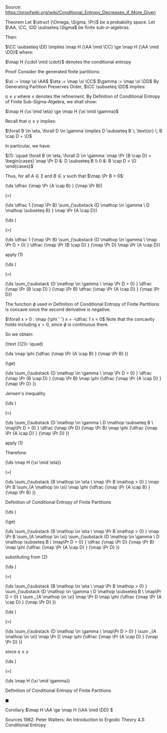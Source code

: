 # 

Source: https://proofwiki.org/wiki/Conditional_Entropy_Decreases_if_More_Given



Theorem
Let $\struct {\Omega, \Sigma, \Pr}$ be a probability space.
Let $\AA, \CC, \DD \subseteq \Sigma$ be finite sub-$\sigma$-algebras.

Then:

$\CC \subseteq \DD \implies \map H {\AA \mid \CC} \ge \map H {\AA \mid \DD}$
where:

$\map H {\cdot \mid \cdot}$ denotes the conditional entropy


Proof
Consider the generated finite partitions:

$\xi := \map \xi \AA$
$\eta := \map \xi \CC$
$\gamma := \map \xi \DD$
By Generating Partition Preserves Order, $\CC \subseteq \DD$ implies:

$\eta \le \gamma$
where $\le$ denotes the refinement.
By Definition of Conditional Entropy of Finite Sub-Sigma-Algebra, we shall show:

$\map H {\xi \mid \eta} \ge \map H {\xi \mid \gamma}$

Recall that $\eta \le \gamma$ implies:

$\forall B \in \eta, \forall D \in \gamma \implies D \subseteq B \; \text{or} \; B \cap D = \O$

In particular, we have:

$(1): \quad \forall B \in \eta, \forall D \in \gamma: \map \Pr {B \cap D} = \begin{cases} \map \Pr D &: D \subseteq B \\ 0 &: B \cap D = \O \end{cases}$

Thus, for all $A \in \xi$ and $B \in \gamma$ such that $\map \Pr B > 0$:














\(\ds \dfrac {\map \Pr {A \cap B} } {\map \Pr B}\)

\(=\)







\(\ds \dfrac 1 {\map \Pr B} \sum_{\substack {D \mathop \in \gamma \\ D \mathop \subseteq B} } \map \Pr {A \cap D}\)




















\(\ds \)

\(=\)







\(\ds \dfrac 1 {\map \Pr B} \sum_{\substack {D \mathop \in \gamma \\ \map \Pr D > 0} } \dfrac {\map \Pr {B \cap D} } {\map \Pr D} \map \Pr {A \cap D}\)





apply $(1)$














\(\ds \)

\(=\)







\(\ds \sum_{\substack {D \mathop \in \gamma \\ \map \Pr D > 0} } \dfrac {\map \Pr {B \cap D} } {\map \Pr B} \dfrac {\map \Pr {A \cap D} } {\map \Pr D}\)









The function $\phi$ used in Definition of Conditional Entropy of Finite Partitions is concave since the second derivative is negative:

$\forall x > 0 : \map {\phi ' '} x = -\dfrac 1 x < 0$
Note that the concavity holds including $x = 0$, since $\phi$ is continuous there.

So we obtain:




\(\text {(2)}: \quad\)









\(\ds \map \phi {\dfrac {\map \Pr {A \cap B} } {\map \Pr B} }\)

\(\ge\)







\(\ds \sum_{\substack {D \mathop \in \gamma \\ \map \Pr D > 0} } \dfrac {\map \Pr {B \cap D} } {\map \Pr B}  \map \phi {\dfrac {\map \Pr {A \cap D} } {\map \Pr D} }\)





Jensen's inequality














\(\ds \)

\(=\)







\(\ds \sum_{\substack {D \mathop \in \gamma \\ D \mathop \subseteq B \\ \map\Pr D > 0} } \dfrac {\map \Pr D} {\map \Pr B}  \map \phi {\dfrac {\map \Pr {A \cap D} } {\map \Pr D} }\)





apply $(1)$



Therefore:














\(\ds \map H {\xi \mid \eta}\)

\(=\)







\(\ds \sum_{\substack {B \mathop \in \eta \\ \map \Pr B \mathop > 0} } \map \Pr B \sum_{A \mathop \in \xi} \map \phi {\dfrac {\map \Pr {A \cap B} } {\map \Pr B} }\)





Definition of Conditional Entropy of Finite Partitions














\(\ds \)

\(\ge\)







\(\ds \sum_{\substack {B \mathop \in \eta \\ \map \Pr B \mathop > 0} } \map \Pr B \sum_{A \mathop \in \xi} \sum_{\substack {D \mathop \in \gamma \\ D \mathop \subseteq B \\ \map\Pr D > 0} } \dfrac {\map \Pr D} {\map \Pr B}  \map \phi {\dfrac {\map \Pr {A \cap D} } {\map \Pr D} }\)





substituting from $(2)$














\(\ds \)

\(=\)







\(\ds \sum_{\substack {B \mathop \in \eta \\ \map \Pr B \mathop > 0} } \sum_{\substack {D \mathop \in \gamma \\ D \mathop \subseteq B \\ \map\Pr D > 0} } \sum _{A \mathop \in \xi} \map \Pr D  \map \phi {\dfrac {\map \Pr {A \cap D} } {\map \Pr D} }\)




















\(\ds \)

\(=\)







\(\ds \sum_{\substack {D \mathop \in \gamma \\ \map\Pr D > 0} } \sum _{A \mathop \in \xi} \map \Pr D  \map \phi {\dfrac {\map \Pr {A \cap D} } {\map \Pr D} }\)





since $\eta \le \gamma$














\(\ds \)

\(=\)







\(\ds \map H {\xi \mid \gamma}\)





Definition of Conditional Entropy of Finite Partitions



$\blacksquare$


Corollary
$\map H \AA \ge \map H {\AA \mid \DD} $


Sources
1982: Peter Walters: An Introduction to Ergodic Theory $4.3$: Conditional Entropy





